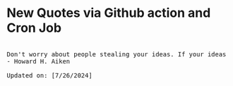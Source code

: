 # New Quotes via Github action and Cron Job

<pre>
<!-- #quote -->
Don't worry about people stealing your ideas. If your ideas are any good, you'll have to ram them down people's throats.
- Howard H. Aiken

Updated on: [7/26/2024]
<!-- #quoteEnd -->
</pre>
